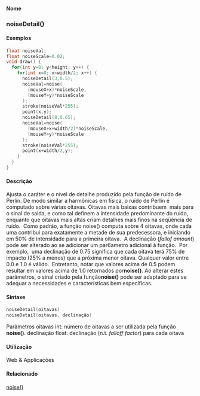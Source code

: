 
#### Nome
### noiseDetail()

#### Exemplos

```pde
float noiseVal; 
float noiseScale=0.02; 
void draw() { 
  for(int y=0; y<height; y++) { 
    for(int x=0; x<width/2; x++) { 
      noiseDetail(3,0.5); 
      noiseVal=noise( 
        (mouseX+x)*noiseScale, 
        (mouseY+y)*noiseScale 
      ); 
      stroke(noiseVal*255); 
      point(x,y); 
      noiseDetail(8,0.65); 
      noiseVal=noise( 
        (mouseX+x+width/2)*noiseScale, 
        (mouseY+y)*noiseScale 
      ); 
      stroke(noiseVal*255); 
      point(x+width/2,y); 
    } 
  } 
} 

```

#### Descrição
Ajusta o caráter e o nível de detalhe
produzido pela função de ruído de Perlin. De modo
similar a harmônicas em física, o ruído de
Perlin é computado sobre várias oitavas. Oitavas mais
baixas contribuem  mais para o sinal de saida, e como tal definem
a intensidade predominante do ruído, enquanto que oitavas mais
altas criam detalhes mais finos na seqüência de
ruído.  Como padrão, a função noise()
computa sobre 4 oitavas, onde cada uma contribui para exatamente a
metade de sua predecessora, e iniciando em 50% de intensidade para a
primeira oitava.  A declinação (*fallof amount*)
pode ser alterado ao se adicionar um par6ametro adicional à
função.  Por exemplo,  uma
declinação de 0.75 significa que cada oitava terá
75% de impacto (25% a menos) que a próxima menor oitava.
Qualquer valor entre 0.0 e 1.0 é válido.
 Entretanto, notar que valores acima de 0.5 podem resultar em
valores acima de 1.0 retornados por**noise()**.
Ao alterar estes parâmetros, o sinal criado pela função**noise()** pode ser adaptado para se adequar a necessidades e características bem específicas.

#### Sintaxe
```pde
noiseDetail(oitavas)
noiseDetail(oitavas, declinação)

```
Parâmetros
oitavas
int: número de oitavas a ser utilizada pela função **noise()**.
declinação
float: declinação (n.t. *falloff factor*) para cada oitava

#### Utilização

	
Web & Applicações

#### Relacionado
[noise()](noise_)
